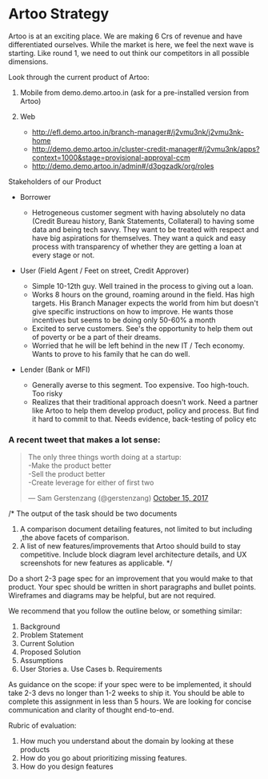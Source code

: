 # Artoo Strategy

Artoo is at an exciting place. We are making 6 Crs of revenue and have differentiated ourselves. While the market is here, we feel the next wave is starting. Like round 1, we need to out think our competitors in all possible dimensions. 

Look through the current product of Artoo:

1) Mobile from demo.demo.artoo.in (ask for a pre-installed version from Artoo)

2) Web 
   * http://efl.demo.artoo.in/branch-manager#/j2vmu3nk/j2vmu3nk-home
   * http://demo.demo.artoo.in/cluster-credit-manager#/j2vmu3nk/apps?context=1000&stage=provisional-approval-ccm
   * http://demo.demo.artoo.in/admin#/d3pgzadk/org/roles
   
   
Stakeholders of our Product

* Borrower
  * Hetrogeneous customer segment with having absolutely no data (Credit Bureau history, Bank Statements, Collateral) to having some data and being tech savvy. They want to be treated with respect and have big aspirations for themselves. They want a quick and easy process with transparency of whether they are getting a loan at every stage or not.

* User (Field Agent / Feet on street, Credit Approver)
  * Simple 10-12th guy. Well trained in the process to giving out a loan.
  * Works 8 hours on the ground, roaming around in the field. Has high targets. His Branch Manager expects the world from him but doesn't give specific instructions on how to improve. He wants those incentives but seems to be doing only 50-60% a month
  * Excited to serve customers. See's the opportunity to help them out of poverty or be a part of their dreams.
  * Worried that he will be left behind in the new IT / Tech economy. Wants to prove to his family that he can do well.

* Lender (Bank or MFI)
  * Generally averse to this segment. Too expensive. Too high-touch. Too risky
  * Realizes that their traditional approach doesn't work. Need a partner like Artoo to help them develop product, policy and process. But find it hard to commit to that. Needs evidence, back-testing of policy etc

### A recent tweet that makes a lot sense:

<blockquote class="twitter-tweet" data-lang="en"><p lang="en" dir="ltr">The only three things worth doing at a startup:<br>-Make the product better<br>-Sell the product better<br>-Create leverage for either of first two</p>&mdash; Sam Gerstenzang (@gerstenzang) <a href="https://twitter.com/gerstenzang/status/919713909292052482?ref_src=twsrc%5Etfw">October 15, 2017</a></blockquote>

/*
The output of the task should be two documents

1) A comparison document detailing features, not limited to but including ,the above facets of comparison.
2) A list of new features/improvements that Artoo should build to stay competitive. Include block diagram level architecture details, and UX screenshots for new features as applicable.
*/

Do a short 2-3 page spec for an improvement that you would make to that product. Your spec should be written in short paragraphs and bullet points. Wireframes and diagrams may be helpful, but are not required.

We recommend that you follow the outline below, or something similar:
1. Background
2. Problem Statement
3. Current Solution
4. Proposed Solution
5. Assumptions
6. User Stories
 a. Use Cases
 b. Requirements
 
As guidance on the scope: if your spec were to be implemented, it should take 2-3 devs no longer than 1-2 weeks to ship it. You should be able to complete this assignment in less than 5 hours. We are looking for concise communication and clarity of thought end-to-end.

Rubric of evaluation:
1) How much you understand about the domain by looking at these products
2) How do you go about prioritizing missing features.
3) How do you design features
